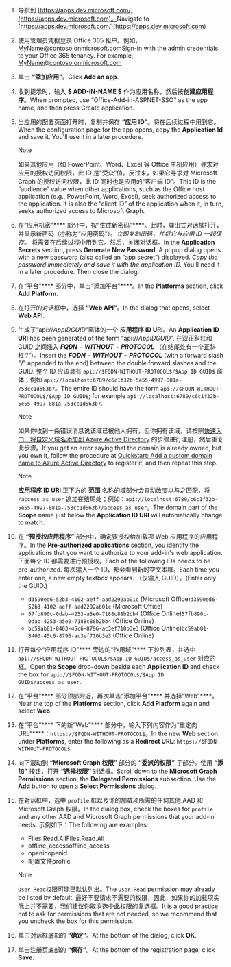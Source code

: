 

1. <span data-ttu-id="5dc8a-101">导航到 [https://apps.dev.microsoft.com/](https://apps.dev.microsoft.com)。</span><span class="sxs-lookup"><span data-stu-id="5dc8a-101">Navigate to [https://apps.dev.microsoft.com/](https://apps.dev.microsoft.com)</span></span>

1. <span data-ttu-id="5dc8a-p101">使用管理员凭据登录 Office 365 租户。例如，MyName@contoso.onmicrosoft.com</span><span class="sxs-lookup"><span data-stu-id="5dc8a-p101">Sign-in with the admin credentials to your Office 365 tenancy. For example, MyName@contoso.onmicrosoft.com</span></span>

1. <span data-ttu-id="5dc8a-104">单击 **“添加应用”**。</span><span class="sxs-lookup"><span data-stu-id="5dc8a-104">Click **Add an app**.</span></span>

1. <span data-ttu-id="5dc8a-105">收到提示时，输入 **$ ADD-IN-NAME $** 作为应用名称，然后按**创建应用程序**。</span><span class="sxs-lookup"><span data-stu-id="5dc8a-105">When prompted, use “Office-Add-in-ASPNET-SSO” as the app name, and then press Create application.</span></span>

1. <span data-ttu-id="5dc8a-p102">当应用的配置页面打开时，复制并保存 **“应用 ID”**。将在后续过程中用到它。</span><span class="sxs-lookup"><span data-stu-id="5dc8a-p102">When the configuration page for the app opens, copy the **Application Id** and save it. You'll use it in a later procedure.</span></span>

    > [!NOTE]
    > <span data-ttu-id="5dc8a-p103">如果其他应用（如 PowerPoint、Word、Excel 等 Office 主机应用）寻求对应用的授权访问权限，此 ID 是“受众”值。反过来，如果它寻求对 Microsoft Graph 的授权访问权限，此 ID 同时也是应用的“客户端 ID”。</span><span class="sxs-lookup"><span data-stu-id="5dc8a-p103">This ID is the “audience” value when other applications, such as the Office host application (e.g., PowerPoint, Word, Excel), seek authorized access to the application. It is also the “client ID” of the application when it, in turn, seeks authorized access to Microsoft Graph.</span></span>

1. <span data-ttu-id="5dc8a-p104">在“应用机密”**** 部分中，按“生成新密码”****。此时，弹出式对话框打开，并显示新密码（亦称为“应用密码”）。*立即复制密码，并将它与应用 ID 一起保存。* 将需要在后续过程中用到它。然后，关闭对话框。</span><span class="sxs-lookup"><span data-stu-id="5dc8a-p104">In the **Application Secrets** section, press **Generate New Password**. A popup dialog opens with a new password (also called an “app secret”) displayed. *Copy the password immediately and save it with the application ID.* You'll need it in a later procedure. Then close the dialog.</span></span>

1. <span data-ttu-id="5dc8a-115">在“平台”**** 部分中，单击“添加平台”****。</span><span class="sxs-lookup"><span data-stu-id="5dc8a-115">In the **Platforms** section, click **Add Platform**.</span></span>

1. <span data-ttu-id="5dc8a-116">在打开的对话框中，选择 **“Web API”**。</span><span class="sxs-lookup"><span data-stu-id="5dc8a-116">In the dialog that opens, select **Web API**.</span></span>

1. <span data-ttu-id="5dc8a-117">生成了“api://$App ID GUID$”窗体的一个 **应用程序 ID URI**。</span><span class="sxs-lookup"><span data-stu-id="5dc8a-117">An **Application ID URI** has been generated of the form “api://$App ID GUID$”.</span></span> <span data-ttu-id="5dc8a-118">在双正斜杠和 GUID 之间插入 **$FQDN-WITHOUT-PROTOCOL$** （在结尾处有一个正斜杠“/”）。</span><span class="sxs-lookup"><span data-stu-id="5dc8a-118">Insert the **$FQDN-WITHOUT-PROTOCOL$** (with a forward slash "/" appended to the end) between the double forward slashes and the GUID.</span></span> <span data-ttu-id="5dc8a-119">整个 ID 应该具有 `api://$FQDN-WITHOUT-PROTOCOL$/$App ID GUID$` 窗体；例如 `api://localhost:6789/c6c1f32b-5e55-4997-881a-753cc1d563b7`。</span><span class="sxs-lookup"><span data-stu-id="5dc8a-119">The entire ID should have the form `api://$FQDN-WITHOUT-PROTOCOL$/$App ID GUID$`; for example `api://localhost:6789/c6c1f32b-5e55-4997-881a-753cc1d563b7`.</span></span>

    > [!NOTE]
    > <span data-ttu-id="5dc8a-120">如果你收到一条错误消息说该域已被他人拥有，但你拥有该域，请按照[快速入门：将自定义域名添加到 Azure Active Directory](https://docs.microsoft.com/en-us/azure/active-directory/add-custom-domain) 的步骤进行注册，然后重复此步骤。</span><span class="sxs-lookup"><span data-stu-id="5dc8a-120">If you get an error saying that the domain is already owned, but you own it, follow the procedure at [Quickstart: Add a custom domain name to Azure Active Directory](https://docs.microsoft.com/en-us/azure/active-directory/add-custom-domain) to register it, and then repeat this step.</span></span>

    > [!NOTE]
    > <span data-ttu-id="5dc8a-121">**应用程序 ID URI** 正下方的 **范围** 名称的域部分会自动改变以与之匹配，将 `/access_as_user` 追加在结尾处；例如：`api://localhost:6789/c6c1f32b-5e55-4997-881a-753cc1d563b7/access_as_user`。</span><span class="sxs-lookup"><span data-stu-id="5dc8a-121">The domain part of the **Scope** name just below the **Application ID URI** will automatically change to match.</span></span>

1. <span data-ttu-id="5dc8a-122">在 **“预授权应用程序”** 部分中，确定要授权给加载项 Web 应用程序的应用程序。</span><span class="sxs-lookup"><span data-stu-id="5dc8a-122">In the **Pre-authorized applications** section, you identify the applications that you want to authorize to your add-in's web application.</span></span> <span data-ttu-id="5dc8a-123">下面每个 ID 都需要进行预授权。</span><span class="sxs-lookup"><span data-stu-id="5dc8a-123">Each of the following IDs needs to be pre-authorized.</span></span> <span data-ttu-id="5dc8a-124">每次输入一个 ID，都会看到新的空文本框。</span><span class="sxs-lookup"><span data-stu-id="5dc8a-124">Each time you enter one, a new empty textbox appears.</span></span> <span data-ttu-id="5dc8a-125">（仅输入 GUID）。</span><span class="sxs-lookup"><span data-stu-id="5dc8a-125">(Enter only the GUID.)</span></span>
    * <span data-ttu-id="5dc8a-126">`d3590ed6-52b3-4102-aeff-aad2292ab01c` (Microsoft Office)</span><span class="sxs-lookup"><span data-stu-id="5dc8a-126">`d3590ed6-52b3-4102-aeff-aad2292ab01c` (Microsoft Office)</span></span>
    * <span data-ttu-id="5dc8a-127">`57fb890c-0dab-4253-a5e0-7188c88b2bb4` (Office Online)</span><span class="sxs-lookup"><span data-stu-id="5dc8a-127">`57fb890c-0dab-4253-a5e0-7188c88b2bb4` (Office Online)</span></span>
    * <span data-ttu-id="5dc8a-128">`bc59ab01-8403-45c6-8796-ac3ef710b3e3` (Office Online)</span><span class="sxs-lookup"><span data-stu-id="5dc8a-128">`bc59ab01-8403-45c6-8796-ac3ef710b3e3` (Office Online)</span></span>

1. <span data-ttu-id="5dc8a-129">打开每个“应用程序 ID”**** 旁边的“作用域”**** 下拉列表，并选中 `api://$FQDN-WITHOUT-PROTOCOL$/$App ID GUID$/access_as_user` 对应的框。</span><span class="sxs-lookup"><span data-stu-id="5dc8a-129">Open the **Scope** drop-down beside each **Application ID** and check the box for `api://$FQDN-WITHOUT-PROTOCOL$/$App ID GUID$/access_as_user`.</span></span>

1. <span data-ttu-id="5dc8a-130">在“平台”**** 部分顶部附近，再次单击“添加平台”**** 并选择“Web”****。</span><span class="sxs-lookup"><span data-stu-id="5dc8a-130">Near the top of the **Platforms** section, click **Add Platform** again and select **Web**.</span></span>

1. <span data-ttu-id="5dc8a-131">在“平台”**** 下的新“Web”**** 部分中，输入下列内容作为“重定向 URL”****：`https://$FQDN-WITHOUT-PROTOCOL$`。</span><span class="sxs-lookup"><span data-stu-id="5dc8a-131">In the new **Web** section under **Platforms**, enter the following as a **Redirect URL**: `https://$FQDN-WITHOUT-PROTOCOL$`.</span></span>

1. <span data-ttu-id="5dc8a-p107">向下滚动到 **“Microsoft Graph 权限”** 部分的 **“委派的权限”** 子部分。使用 **“添加”** 按钮，打开 **“选择权限”** 对话框。</span><span class="sxs-lookup"><span data-stu-id="5dc8a-p107">Scroll down to the **Microsoft Graph Permissions** section, the **Delegated Permissions** subsection. Use the **Add** button to open a **Select Permissions** dialog.</span></span>

1. <span data-ttu-id="5dc8a-134">在对话框中，选中 `profile` 框以及你的加载项所需的任何其他 AAD 和 Microsoft Graph 权限。</span><span class="sxs-lookup"><span data-stu-id="5dc8a-134">In the dialog box, check the boxes for `profile` and any other AAD and Microsoft Graph permissions that your add-in needs.</span></span> <span data-ttu-id="5dc8a-135">示例如下：</span><span class="sxs-lookup"><span data-stu-id="5dc8a-135">The following are examples:</span></span>

    * <span data-ttu-id="5dc8a-136">Files.Read.All</span><span class="sxs-lookup"><span data-stu-id="5dc8a-136">Files.Read.All</span></span>
    * <span data-ttu-id="5dc8a-137">offline_access</span><span class="sxs-lookup"><span data-stu-id="5dc8a-137">offline_access</span></span>
    * <span data-ttu-id="5dc8a-138">openid</span><span class="sxs-lookup"><span data-stu-id="5dc8a-138">openid</span></span>
    * <span data-ttu-id="5dc8a-139">配置文件</span><span class="sxs-lookup"><span data-stu-id="5dc8a-139">profile</span></span>

    > [!NOTE]
    > <span data-ttu-id="5dc8a-140">`User.Read`权限可能已默认列出。</span><span class="sxs-lookup"><span data-stu-id="5dc8a-140">The `User.Read` permission may already be listed by default.</span></span> <span data-ttu-id="5dc8a-141">最好不要请求不需要的权限，因此，如果你的加载项实际上并不需要，我们建议你取消选中此权限的复选框。</span><span class="sxs-lookup"><span data-stu-id="5dc8a-141">It is a good practice not to ask for permissions that are not needed, so we recommend that you uncheck the box for this permission.</span></span>

1. <span data-ttu-id="5dc8a-142">单击对话框底部的 **“确定”**。</span><span class="sxs-lookup"><span data-stu-id="5dc8a-142">At the bottom of the dialog, click **OK**.</span></span>

1. <span data-ttu-id="5dc8a-143">单击注册页底部的 **“保存”**。</span><span class="sxs-lookup"><span data-stu-id="5dc8a-143">At the bottom of the registration page, click **Save**.</span></span>
